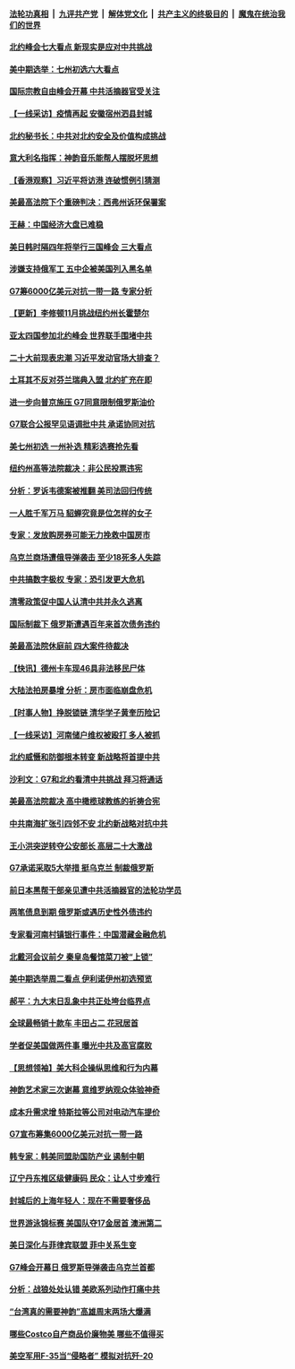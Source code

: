 ####  [法轮功真相](../../../../basic/blob/master/README.md?t=06300331) &nbsp;|&nbsp; [九评共产党](../../../../9ping.md/blob/master/README.md?t=06300331) &nbsp;|&nbsp; [解体党文化](../../../../jtdwh.md/blob/master/README.md?t=06300331)  &nbsp;|&nbsp; [共产主义的终极目的](../../../../gczydzjmd.md/blob/master/README.md?t=06300331) &nbsp;|&nbsp; [魔鬼在统治我们的世界](../../../../mgztzwmdsj.md/blob/master/README.md?t=06300331) 

#### [北约峰会七大看点 新现实是应对中共挑战](../pages/nf4514/n13769989.md?t=06300331) 

#### [美中期选举：七州初选六大看点](../pages/nf4514/n13769936.md?t=06300331) 

#### [国际宗教自由峰会开幕 中共活摘器官受关注](../pages/nf4514/n13769995.md?t=06300331) 

#### [【一线采访】疫情再起 安徽宿州泗县封城](../pages/nf4514/n13769890.md?t=06300331) 

#### [北约秘书长：中共对北约安全及价值构成挑战](../pages/nf4514/n13769831.md?t=06300331) 

#### [意大利名指挥：神韵音乐能帮人摆脱坏思想](../pages/nf4514/n13769693.md?t=06300331) 

#### [【香港观察】习近平将访港 连破惯例引猜测](../pages/nf4514/n13769810.md?t=06300331) 

#### [美最高法院下个重磅判决：西弗州诉环保署案](../pages/nf4514/n13769362.md?t=06300331) 

#### [王赫：中国经济大盘已难稳](../pages/nf4514/n13769665.md?t=06300331) 

#### [美日韩时隔四年将举行三国峰会 三大看点](../pages/nf4514/n13769746.md?t=06300331) 

#### [涉嫌支持俄军工 五中企被美国列入黑名单](../pages/nf4514/n13769660.md?t=06300331) 

#### [G7筹6000亿美元对抗一带一路 专家分析](../pages/nf4514/n13769510.md?t=06300331) 

#### [【更新】李修顿11月挑战纽约州长霍楚尔](../pages/nf4514/n13769503.md?t=06300331) 

#### [亚太四国参加北约峰会 世界联手围堵中共](../pages/nf4514/n13769462.md?t=06300331) 

#### [二十大前现表忠潮 习近平发动官场大排查？](../pages/nf4514/n13769156.md?t=06300331) 

#### [土耳其不反对芬兰瑞典入盟 北约扩充在即](../pages/nf4514/n13769476.md?t=06300331) 

#### [进一步向普京施压 G7同意限制俄罗斯油价](../pages/nf4514/n13769361.md?t=06300331) 

#### [G7联合公报罕见语调批中共 承诺协同对抗](../pages/nf4514/n13769314.md?t=06300331) 

#### [美七州初选 一州补选 精彩选赛抢先看](../pages/nf4514/n13768724.md?t=06300331) 

#### [纽约州高等法院裁决：非公民投票违宪](../pages/nf4514/n13768925.md?t=06300331) 

#### [分析：罗诉韦德案被推翻 美司法回归传统](../pages/nf4514/n13768824.md?t=06300331) 

#### [一人胜千军万马 貂蝉究竟是位怎样的女子](../pages/nf4514/n13766054.md?t=06300331) 

#### [专家：发放购房券可能无力挽救中国房市](../pages/nf4514/n13769001.md?t=06300331) 

#### [乌克兰商场遭俄导弹袭击 至少18死多人失踪](../pages/nf4514/n13768836.md?t=06300331) 

#### [中共搞数字极权 专家：恐引发更大危机](../pages/nf4514/n13768798.md?t=06300331) 

#### [清零政策促中国人认清中共并永久逃离](../pages/nf4514/n13768710.md?t=06300331) 

#### [国际制裁下 俄罗斯遭遇百年来首次债务违约](../pages/nf4514/n13768692.md?t=06300331) 

#### [美最高法院休庭前 四大案件待裁决](../pages/nf4514/n13768668.md?t=06300331) 

#### [【快讯】德州卡车现46具非法移民尸体](../pages/nf4514/n13768826.md?t=06300331) 

#### [大陆法拍房暴增 分析：房市面临崩盘危机](../pages/nf4514/n13768591.md?t=06300331) 

#### [【时事人物】挣脱锁链 清华学子黄奎历险记](../pages/nf4514/n13767801.md?t=06300331) 

#### [【一线采访】河南储户维权被殴打 多人被抓](../pages/nf4514/n13768629.md?t=06300331) 

#### [北约威慑和防御根本转变 新战略将首提中共](../pages/nf4514/n13768665.md?t=06300331) 

#### [沙利文：G7和北约看清中共挑战 拜习将通话](../pages/nf4514/n13768652.md?t=06300331) 

#### [美最高法院裁决 高中橄榄球教练的祈祷合宪](../pages/nf4514/n13768604.md?t=06300331) 

#### [中共南海扩张引四邻不安 北约新战略对抗中共](../pages/nf4514/n13768632.md?t=06300331) 

#### [王小洪突逆转夺公安部长 高层二十大激战](../pages/nf4514/n13768597.md?t=06300331) 

#### [G7承诺采取5大举措 挺乌克兰 制裁俄罗斯](../pages/nf4514/n13768462.md?t=06300331) 

#### [前日本黑帮干部亲见遭中共活摘器官的法轮功学员](../pages/nf4514/n13767360.md?t=06300331) 

#### [两笔债息到期 俄罗斯或遇历史性外债违约](../pages/nf4514/n13768372.md?t=06300331) 

#### [专家看河南村镇银行事件：中国潜藏金融危机](../pages/nf4514/n13768193.md?t=06300331) 

#### [北戴河会议前夕 秦皇岛餐馆菜刀被“上锁”](../pages/nf4514/n13767960.md?t=06300331) 

#### [美中期选举周二看点 伊利诺伊州初选预览](../pages/nf4514/n13767899.md?t=06300331) 

#### [郝平：九大末日乱象中共正处垮台临界点](../pages/nf4514/n13767942.md?t=06300331) 

#### [全球最畅销十款车 丰田占二 花冠居首](../pages/nf4514/n13763164.md?t=06300331) 

#### [学者促美国做两件事 曝光中共及高官腐败](../pages/nf4514/n13768044.md?t=06300331) 

#### [【思想领袖】美大科企操纵思维和行为内幕](../pages/nf4514/n13754307.md?t=06300331) 

#### [神韵艺术家三次谢幕 意维罗纳观众体验神奇](../pages/nf4514/n13767998.md?t=06300331) 

#### [成本升需求增 特斯拉等公司对电动汽车提价](../pages/nf4514/n13767981.md?t=06300331) 

#### [G7宣布筹集6000亿美元对抗一带一路](../pages/nf4514/n13767783.md?t=06300331) 

#### [韩专家：韩美同盟助国防产业 遏制中朝](../pages/nf4514/n13767894.md?t=06300331) 

#### [辽宁丹东推区级健康码 民众：让人寸步难行](../pages/nf4514/n13767836.md?t=06300331) 

#### [封城后的上海年轻人：现在不需要奢侈品](../pages/nf4514/n13767076.md?t=06300331) 

#### [世界游泳锦标赛 美国队夺17金居首 澳洲第二](../pages/nf4514/n13767987.md?t=06300331) 

#### [美日深化与菲律宾联盟 菲中关系生变](../pages/nf4514/n13767862.md?t=06300331) 

#### [G7峰会开幕日 俄罗斯导弹袭击乌克兰首都](../pages/nf4514/n13767843.md?t=06300331) 

#### [分析：战狼处处认错 美欧系列动作打痛中共](../pages/nf4514/n13767077.md?t=06300331) 

#### [“台湾真的需要神韵”高雄周末两场大爆满](../pages/nf4514/n13767697.md?t=06300331) 

#### [哪些Costco自产商品价廉物美 哪些不值得买](../pages/nf4514/n13766373.md?t=06300331) 

#### [美空军用F-35当“侵略者” 模拟对抗歼-20](../pages/nf4514/n13764726.md?t=06300331) 

